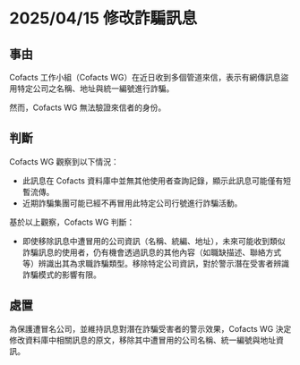 # 2025/04/15 修改詐騙訊息

## 事由

Cofacts 工作小組（Cofacts WG）在近日收到多個管道來信，表示有網傳訊息盜用特定公司之名稱、地址與統一編號進行詐騙。

然而，Cofacts WG 無法驗證來信者的身份。

## 判斷

Cofacts WG 觀察到以下情況：

- 此訊息在 Cofacts 資料庫中並無其他使用者查詢記錄，顯示此訊息可能僅有短暫流傳。
- 近期詐騙集團可能已經不再冒用此特定公司行號進行詐騙活動。

基於以上觀察，Cofacts WG 判斷：

- 即使移除訊息中遭冒用的公司資訊（名稱、統編、地址），未來可能收到類似詐騙訊息的使用者，仍有機會透過訊息的其他內容（如職缺描述、聯絡方式等）辨識出其為求職詐騙類型。移除特定公司資訊，對於警示潛在受害者辨識詐騙模式的影響有限。

## 處置

為保護遭冒名公司，並維持訊息對潛在詐騙受害者的警示效果，Cofacts WG 決定修改資料庫中相關訊息的原文，移除其中遭冒用的公司名稱、統一編號與地址資訊。